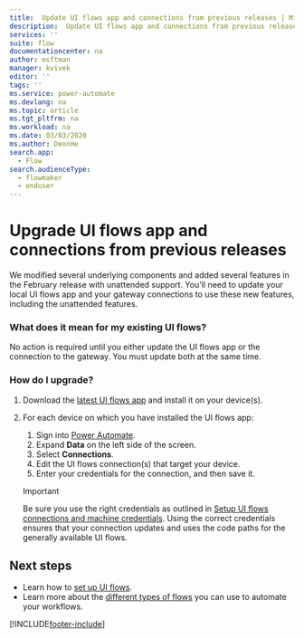 ```yaml
---
title:  Update UI flows app and connections from previous releases | Microsoft Docs
description:  Update UI flows app and connections from previous releases.
services: ''
suite: flow
documentationcenter: na
author: msftman
manager: kvivek
editor: ''
tags: ''
ms.service: power-automate
ms.devlang: na
ms.topic: article
ms.tgt_pltfrm: na
ms.workload: na
ms.date: 03/03/2020
ms.author: DeonHe
search.app: 
  - Flow
search.audienceType: 
  - flowmaker
  - enduser
---
```


# Upgrade UI flows app and connections from previous releases

We modified several underlying components and added several features in the February release with unattended support. You'll need to update your local UI flows app and your gateway connections to use these new features, including the unattended features.

### What does it mean for my existing UI flows?

No action is required until you either update the UI flows app or the connection to the gateway. You must update both at the same time.

### How do I upgrade?

1.  Download the [latest UI flows app](https://go.microsoft.com/fwlink/?linkid=2102613&clcid=0x409) and install it on your device(s).

1.  For each device on which you have installed the UI flows app:

    1. Sign into [Power Automate](https://powerautomate.microsoft.com).
    1. Expand **Data** on the left side of the screen.
    1. Select **Connections**.
    1. Edit the UI flows connection(s) that target your device.
    1. Enter your credentials for the connection, and then save it.

    >[!IMPORTANT]
    >Be sure you use the right credentials as outlined in [Setup UI flows connections and machine credentials](setup.md#setup-desktop-flows-connections-and-machine-credentials). Using the correct credentials ensures that your connection updates and uses the code paths for the generally available UI flows.

## Next steps

- Learn how to [set up UI flows](setup.md). 
- Learn more about the [different types of flows](..\flow-types.md) you can use to automate your workflows.




[!INCLUDE[footer-include](../includes/footer-banner.md)]